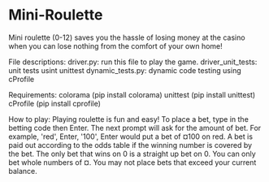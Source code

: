 # Mini-Roulette
Mini roulette (0-12) saves you the hassle of losing money at the casino when you can lose nothing from the comfort of your own home!

File descriptions:
driver.py: run this file to play the game.
driver_unit_tests: unit tests usint unittest
dynamic_tests.py: dynamic code testing using cProfile

Requirements:
colorama (pip install colorama)
unittest (pip install unittest)
cProfile (pip install cprofile)

How to play:
Playing roulette is fun and easy!
To place a bet, type in the betting code then Enter. The next prompt will ask for the amount of bet.
For example, 'red', Enter, '100', Enter would put a bet of ¤100 on red.
A bet is paid out according to the odds table if the winning number is covered by the bet.
The only bet that wins on 0 is a straight up bet on 0.
You can only bet whole numbers of ¤.
You may not place bets that exceed your current balance.


